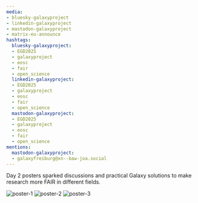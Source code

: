 ```yaml
---
media:
- bluesky-galaxyproject
- linkedin-galaxyproject
- mastodon-galaxyproject
- matrix-eu-announce
hashtags:
  bluesky-galaxyproject:
  - EGD2025
  - galaxyproject
  - eosc
  - fair
  - open_science
  linkedin-galaxyproject:
  - EGD2025
  - galaxyproject
  - eosc
  - fair
  - open_science
  mastodon-galaxyproject:
  - EGD2025
  - galaxyproject
  - eosc
  - fair
  - open_science
mentions:
  mastodon-galaxyproject:
  - galaxyfreiburg@xn--baw-joa.social
---
```


Day 2 posters sparked discussions and practical Galaxy solutions to make research more FAIR in different fields.

![poster-1](https://github.com/user-attachments/assets/b6966bc8-38b5-48d2-b58f-438f4258b452)
![poster-2](https://github.com/user-attachments/assets/608d7925-6677-4219-ae75-ae34aae5349e)
![poster-3](https://github.com/user-attachments/assets/2dc19a0a-f939-41a6-91b7-c2eefadf0fa1)
